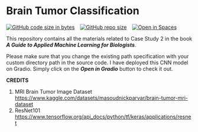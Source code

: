 # Brain Tumor Classification
[![GitHub code size in bytes](https://img.shields.io/github/languages/code-size/Jishnnu/Brain-Tumor-Classification)](https://github.com/Jishnnu/Brain-Tumor-Classification) &ensp; [![GitHub repo size](https://img.shields.io/github/repo-size/Jishnnu/Brain-Tumor-Classification)](https://github.com/Jishnnu/Brain-Tumor-Classification) &ensp; [![Open in Spaces](https://huggingface.co/datasets/huggingface/badges/raw/main/open-in-hf-spaces-sm.svg)](https://huggingface.co/spaces/Jishnnu/Brain-Tumor-Detection)

This repository contains all the materials related to Case Study 2 in the book **_A Guide to Applied Machine Learning for Biologists_**. 

Please make sure that you change the existing path specification with your custom directory path in the source code. I have deployed this CNN model on Gradio. Simply click on the **_Open in Gradio_** button to check it out.

**CREDITS**
1.	MRI Brain Tumor Image Dataset
	https://www.kaggle.com/datasets/masoudnickparvar/brain-tumor-mri-dataset
2.	ResNet101
	https://www.tensorflow.org/api_docs/python/tf/keras/applications/resnet
